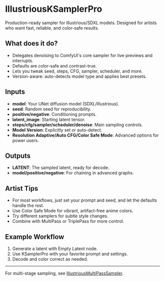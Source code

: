 # IllustriousKSamplerPro

Production-ready sampler for Illustrious/SDXL models. Designed for artists who want fast, reliable, and color-safe results.

## What does it do?

- Delegates denoising to ComfyUI's core sampler for live previews and interrupts.
- Defaults are color-safe and contrast-true.
- Lets you tweak seed, steps, CFG, sampler, scheduler, and more.
- Version-aware: auto-detects model type and applies best presets.

## Inputs

- **model**: Your UNet diffusion model (SDXL/Illustrious).
- **seed**: Random seed for reproducibility.
- **positive/negative**: Conditioning prompts.
- **latent_image**: Starting latent tensor.
- **steps/cfg/sampler/scheduler/denoise**: Main sampling controls.
- **Model Version**: Explicitly set or auto-detect.
- **Resolution Adaptive/Auto CFG/Color Safe Mode**: Advanced options for power users.

## Outputs

- **LATENT**: The sampled latent, ready for decode.
- **model/positive/negative**: For chaining in advanced graphs.

## Artist Tips

- For most workflows, just set your prompt and seed, and let the defaults handle the rest.
- Use Color Safe Mode for vibrant, artifact-free anime colors.
- Try different samplers for subtle style changes.
- Combine with MultiPass or TriplePass for more control.

## Example Workflow

1. Generate a latent with Empty Latent node.
2. Use KSamplerPro with your favorite prompt and settings.
3. Decode and color correct as needed.

---
For multi-stage sampling, see [IllustriousMultiPassSampler](IllustriousMultiPassSampler.md).
